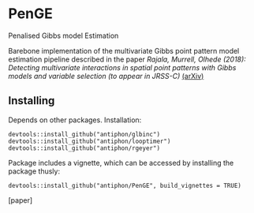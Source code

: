 # PenGE

Penalised Gibbs model Estimation

Barebone implementation of the multivariate Gibbs point pattern model estimation pipeline described in the paper *Rajala, Murrell, Olhede (2018): Detecting multivariate interactions in spatial point patterns with Gibbs models and variable selection (to appear in JRSS-C)* [(arXiv)](https://arxiv.org/abs/1705.00689)

## Installing

Depends on other packages. Installation:

```
devtools::install_github("antiphon/glbinc")
devtools::install_github("antiphon/looptimer")
devtools::install_github("antiphon/rgeyer")

```

Package includes a vignette, which can be accessed by installing the package thusly:

```
devtools::install_github("antiphon/PenGE", build_vignettes = TRUE)
```


[paper] 
